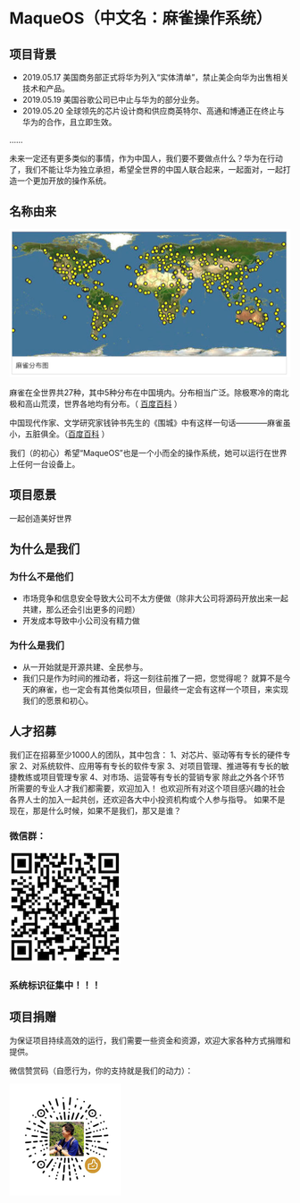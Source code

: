 # MaqueOS（中文名：麻雀操作系统）

## 项目背景
* 2019.05.17  美国商务部正式将华为列入“实体清单”，禁止美企向华为出售相关技术和产品。
* 2019.05.19  美国谷歌公司已中止与华为的部分业务。 
* 2019.05.20  全球领先的芯片设计商和供应商英特尔、高通和博通正在终止与华为的合作，且立即生效。

……

未来一定还有更多类似的事情，作为中国人，我们要不要做点什么？华为在行动了，我们不能让华为独立承担，希望全世界的中国人联合起来，一起面对，一起打造一个更加开放的操作系统。

## 名称由来
![麻雀分布](https://raw.githubusercontent.com/maqueos/maqueos/master/res/map.jpg)

麻雀在全世界共27种，其中5种分布在中国境内。分布相当广泛。除极寒冷的南北极和高山荒漠，世界各地均有分布。（ [百度百科](https://baike.baidu.com/item/%E9%BA%BB%E9%9B%80/9557033) ）

中国现代作家、文学研究家钱钟书先生的《围城》中有这样一句话————麻雀虽小，五脏俱全。（[百度百科](https://baike.baidu.com/item/麻雀虽小，五脏俱全/4519522) ）

我们（的初心）希望“MaqueOS”也是一个小而全的操作系统，她可以运行在世界上任何一台设备上。

## 项目愿景
一起创造美好世界

## 为什么是我们
### 为什么不是他们
* 市场竞争和信息安全导致大公司不太方便做（除非大公司将源码开放出来一起共建，那么还会引出更多的问题）
* 开发成本导致中小公司没有精力做
### 为什么是我们
* 从一开始就是开源共建、全民参与。
* 我们只是作为时间的推动者，将这一刻往前推了一把，您觉得呢？
就算不是今天的麻雀，也一定会有其他类似项目，但最终一定会有这样一个项目，来实现我们的愿景和初心。

## 人才招募
我们正在招募至少1000人的团队，其中包含：
1、对芯片、驱动等有专长的硬件专家
2、对系统软件、应用等有专长的软件专家
3、对项目管理、推进等有专长的敏捷教练或项目管理专家
4、对市场、运营等有专长的营销专家
除此之外各个环节所需要的专业人才我们都需要，欢迎加入！
也欢迎所有对这个项目感兴趣的社会各界人士的加入一起共创，还欢迎各大中小投资机构或个人参与指导。
如果不是现在，那是什么时候，如果不是我们，那又是谁？

### 微信群：
![微信群](https://raw.githubusercontent.com/maqueos/maqueos/master/res/qun.png)

### 系统标识征集中！！！

## 项目捐赠
为保证项目持续高效的运行，我们需要一些资金和资源，欢迎大家各种方式捐赠和提供。

微信赞赏码（自愿行为，你的支持就是我们的动力）：

![赞赏码](https://raw.githubusercontent.com/maqueos/maqueos/master/res/zan.png)
